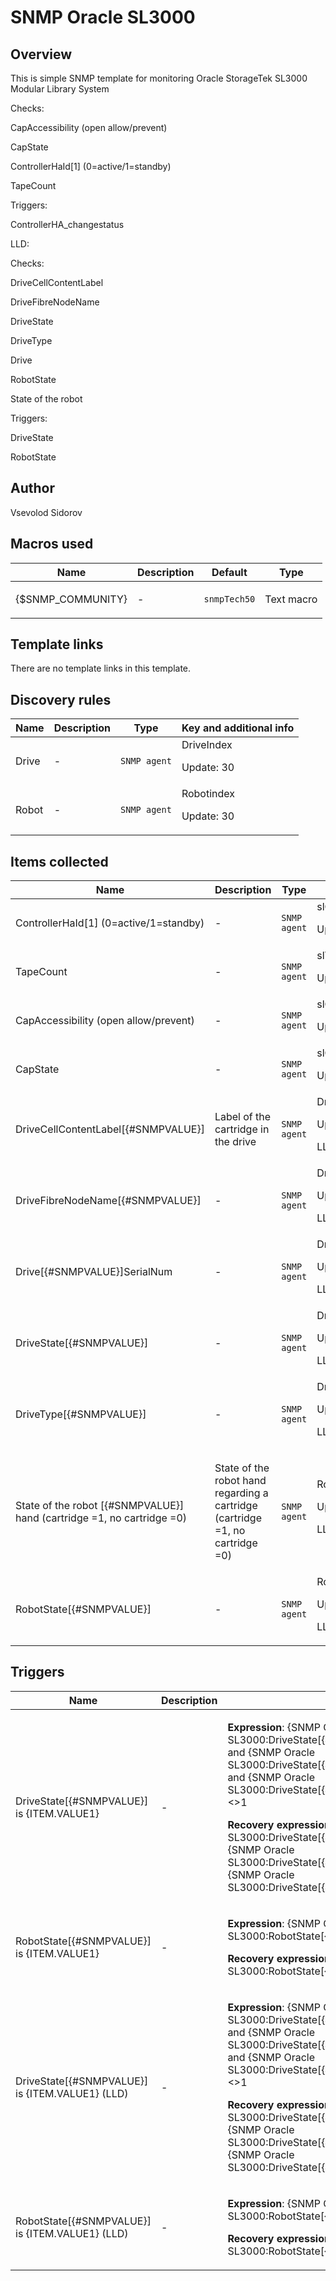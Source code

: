 # SNMP Oracle SL3000

## Overview

 This is simple SNMP template for monitoring Oracle StorageTek SL3000 Modular Library System


Checks:


CapAccessibility (open allow/prevent)


CapState


ControllerHaId[1] (0=active/1=standby)


TapeCount


 


Triggers:


ControllerHA\_changestatus


 


LLD:


Checks:


DriveCellContentLabel


DriveFibreNodeName


DriveState


DriveType


Drive


RobotState


State of the robot


 


Triggers:


DriveState


RobotState



## Author

Vsevolod Sidorov

## Macros used

|Name|Description|Default|Type|
|----|-----------|-------|----|
|{$SNMP_COMMUNITY}|<p>-</p>|`snmpTech50`|Text macro|


## Template links

There are no template links in this template.

## Discovery rules

|Name|Description|Type|Key and additional info|
|----|-----------|----|----|
|Drive|<p>-</p>|`SNMP agent`|DriveIndex<p>Update: 30</p>|
|Robot|<p>-</p>|`SNMP agent`|Robotindex<p>Update: 30</p>|


## Items collected

|Name|Description|Type|Key and additional info|
|----|-----------|----|----|
|ControllerHaId[1] (0=active/1=standby)|<p>-</p>|`SNMP agent`|slControllerHaId<p>Update: 30</p>|
|TapeCount|<p>-</p>|`SNMP agent`|slTapeCount<p>Update: 30</p>|
|CapAccessibility (open allow/prevent)|<p>-</p>|`SNMP agent`|slCapAccessibility<p>Update: 30</p>|
|CapState|<p>-</p>|`SNMP agent`|slCapState<p>Update: 30</p>|
|DriveCellContentLabel[{#SNMPVALUE}]|<p>Label of the cartridge in the drive</p>|`SNMP agent`|DriveCellContentLabel[{#SNMPVALUE}]<p>Update: 30</p><p>LLD</p>|
|DriveFibreNodeName[{#SNMPVALUE}]|<p>-</p>|`SNMP agent`|DriveFibreNodeName[{#SNMPVALUE}]<p>Update: 600</p><p>LLD</p>|
|Drive[{#SNMPVALUE}]SerialNum|<p>-</p>|`SNMP agent`|DriveSerialNum[{#SNMPVALUE}]<p>Update: 600</p><p>LLD</p>|
|DriveState[{#SNMPVALUE}]|<p>-</p>|`SNMP agent`|DriveState[{#SNMPVALUE}]<p>Update: 30</p><p>LLD</p>|
|DriveType[{#SNMPVALUE}]|<p>-</p>|`SNMP agent`|DriveType[{#SNMPVALUE}]<p>Update: 600</p><p>LLD</p>|
|State of the robot [{#SNMPVALUE}] hand (cartridge =1, no cartridge =0)|<p>State of the robot hand regarding a cartridge (cartridge =1, no cartridge =0)</p>|`SNMP agent`|RobotHandCartStatus[{#SNMPVALUE}]<p>Update: 30</p><p>LLD</p>|
|RobotState[{#SNMPVALUE}]|<p>-</p>|`SNMP agent`|RobotState[{#SNMPVALUE}]<p>Update: 30</p><p>LLD</p>|


## Triggers

|Name|Description|Expression|Priority|
|----|-----------|----------|--------|
|DriveState[{#SNMPVALUE}] is {ITEM.VALUE1}|<p>-</p>|<p>**Expression**: {SNMP Oracle SL3000:DriveState[{#SNMPVALUE}].str(empty)}<>1 and {SNMP Oracle SL3000:DriveState[{#SNMPVALUE}].str(loaded)}<>1 and {SNMP Oracle SL3000:DriveState[{#SNMPVALUE}].str(unloading)}<>1</p><p>**Recovery expression**: {SNMP Oracle SL3000:DriveState[{#SNMPVALUE}].str(empty)}=1 or {SNMP Oracle SL3000:DriveState[{#SNMPVALUE}].str(loaded)}=1 or {SNMP Oracle SL3000:DriveState[{#SNMPVALUE}].str(unloading)}=1</p>|high|
|RobotState[{#SNMPVALUE}] is {ITEM.VALUE1}|<p>-</p>|<p>**Expression**: {SNMP Oracle SL3000:RobotState[{#SNMPVALUE}].str(Error)}=1</p><p>**Recovery expression**: {SNMP Oracle SL3000:RobotState[{#SNMPVALUE}].str(Ready)}=1</p>|high|
|DriveState[{#SNMPVALUE}] is {ITEM.VALUE1} (LLD)|<p>-</p>|<p>**Expression**: {SNMP Oracle SL3000:DriveState[{#SNMPVALUE}].str(empty)}<>1 and {SNMP Oracle SL3000:DriveState[{#SNMPVALUE}].str(loaded)}<>1 and {SNMP Oracle SL3000:DriveState[{#SNMPVALUE}].str(unloading)}<>1</p><p>**Recovery expression**: {SNMP Oracle SL3000:DriveState[{#SNMPVALUE}].str(empty)}=1 or {SNMP Oracle SL3000:DriveState[{#SNMPVALUE}].str(loaded)}=1 or {SNMP Oracle SL3000:DriveState[{#SNMPVALUE}].str(unloading)}=1</p>|high|
|RobotState[{#SNMPVALUE}] is {ITEM.VALUE1} (LLD)|<p>-</p>|<p>**Expression**: {SNMP Oracle SL3000:RobotState[{#SNMPVALUE}].str(Error)}=1</p><p>**Recovery expression**: {SNMP Oracle SL3000:RobotState[{#SNMPVALUE}].str(Ready)}=1</p>|high|
